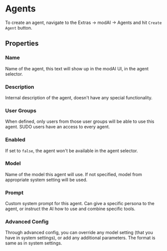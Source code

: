 # Agents

To create an agent, navigate to the Extras -> modAI -> Agents and hit `Create Agent` button.

## Properties

### Name
Name of the agent, this text will show up in the modAI UI, in the agent selector.

### Description
Internal description of the agent, doesn't have any special functionality.

### User Groups
When defined, only users from those user groups will be able to use this agent. SUDO users have an access to every agent.

### Enabled
If set to `false`, the agent won't be available in the agent selector.

### Model
Name of the model this agent will use. If not specified, model from appropriate system setting will be used. 

### Prompt
Custom system prompt for this agent. Can give a specific persona to the agent, or instruct the AI how to use and combine specific tools.

### Advanced Config
Through advanced config, you can override any model setting (that you have in system settings), or add any additional parameters. The format is same as in system settings.
